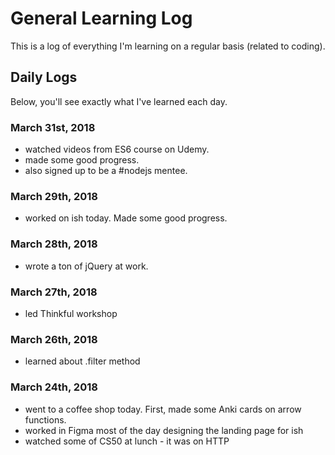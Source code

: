 # General Learning Log
This is a log of everything I'm learning on a regular basis (related to coding).

## Daily Logs
Below, you'll see exactly what I've learned each day.

### March 31st, 2018
- watched videos from ES6 course on Udemy.
- made some good progress.
- also signed up to be a #nodejs mentee.

### March 29th, 2018
- worked on ish today. Made some good progress.

### March 28th, 2018
- wrote a ton of jQuery at work.

### March 27th, 2018
- led Thinkful workshop

### March 26th, 2018
- learned about .filter method

### March 24th, 2018 
- went to a coffee shop today. First, made some Anki cards on arrow functions.
- worked in Figma most of the day designing the landing page for ish
- watched some of CS50 at lunch - it was on HTTP
